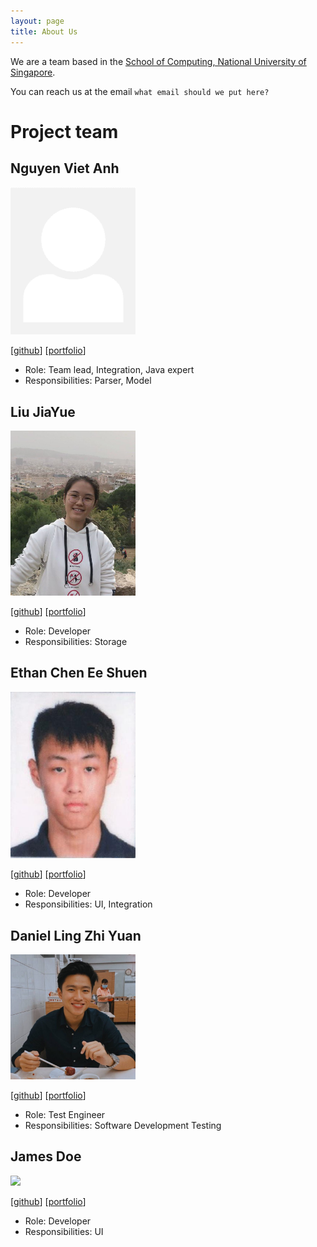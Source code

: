 ```yaml
---
layout: page
title: About Us
---
```


We are a team based in the [School of Computing, National University of Singapore](http://www.comp.nus.edu.sg).

You can reach us at the email `what email should we put here?`

# Project team

## Nguyen Viet Anh

<img src="images/vietanh1010.png" width="200px">

[[github](https://github.com/VietAnh1010)]
[[portfolio](team/vietanh1010.md)]

- Role: Team lead, Integration, Java expert
- Responsibilities: Parser, Model

## Liu JiaYue

<img src="images/liujiayue314.png" width="200px">

[[github](http://github.com/liujiayue314)]
[[portfolio](team/liujiayue314.md)]

- Role: Developer
- Responsibilities: Storage

## Ethan Chen Ee Shuen

<img src="images/bipbipboopboop.png" width="200px">

[[github](http://github.com/bipbipboopboop)] [[portfolio](team/bipbipboopboop.md)]

- Role: Developer
- Responsibilities: UI, Integration

## Daniel Ling Zhi Yuan

<img src="images/daniellingzy.png" width="200px">

[[github](http://github.com/daniellingzy)]
[[portfolio](team/johndoe.md)]

- Role: Test Engineer 
- Responsibilities: Software Development Testing

## James Doe

<img src="images/johndoe.png" width="200px">

[[github](http://github.com/johndoe)]
[[portfolio](team/johndoe.md)]

- Role: Developer
- Responsibilities: UI
